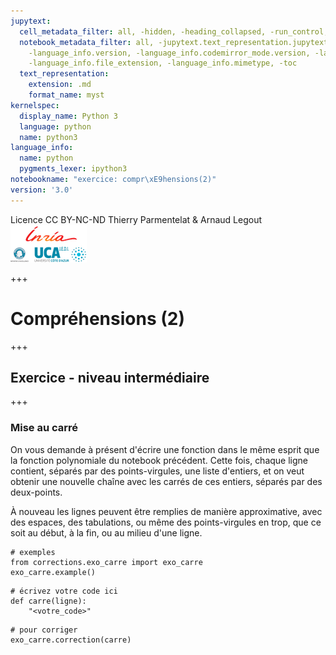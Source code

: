 ```yaml
---
jupytext:
  cell_metadata_filter: all, -hidden, -heading_collapsed, -run_control, -trusted
  notebook_metadata_filter: all, -jupytext.text_representation.jupytext_version, -jupytext.text_representation.format_version,
    -language_info.version, -language_info.codemirror_mode.version, -language_info.codemirror_mode,
    -language_info.file_extension, -language_info.mimetype, -toc
  text_representation:
    extension: .md
    format_name: myst
kernelspec:
  display_name: Python 3
  language: python
  name: python3
language_info:
  name: python
  pygments_lexer: ipython3
notebookname: "exercice: compr\xE9hensions(2)"
version: '3.0'
---
```


<div class="licence">
<span>Licence CC BY-NC-ND</span>
<span>Thierry Parmentelat &amp; Arnaud Legout</span>
<span><img src="media/both-logos-small-alpha.png" /></span>
</div>

+++

# Compréhensions (2)

+++

## Exercice - niveau intermédiaire

+++

### Mise au carré

On vous demande à présent d'écrire une fonction dans le même esprit que la fonction polynomiale du notebook précédent.
Cette fois, chaque ligne contient, séparés par des points-virgules, une liste d'entiers, et on veut obtenir une nouvelle chaîne avec les carrés de ces entiers, séparés par des deux-points.

À nouveau les lignes peuvent être remplies de manière approximative, avec des espaces, des tabulations, ou même des points-virgules en trop, que ce soit au début, à la fin, ou au milieu d'une ligne.

```{code-cell} ipython3
# exemples
from corrections.exo_carre import exo_carre
exo_carre.example()
```

```{code-cell} ipython3
# écrivez votre code ici
def carre(ligne):
    "<votre_code>"
```

```{code-cell} ipython3
# pour corriger
exo_carre.correction(carre)
```
